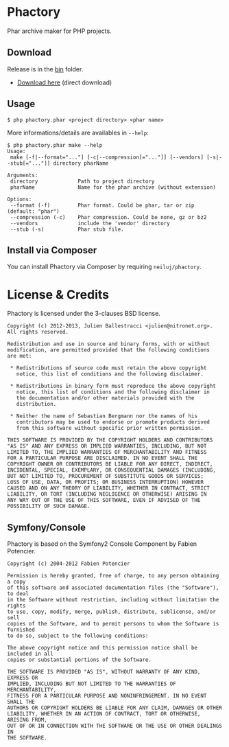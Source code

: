 # Phactory

Phar archive maker for PHP projects.

## Download

Release is in the [bin](http://github.com/neiluJ/phactory/tree/master/bin) folder.

* [Download here](https://github.com/neiluJ/phactory/blob/master/bin/phactory.phar?raw=true) (direct download)

## Usage

```
$ php phactory.phar <project directory> <phar name>
```

More informations/details are availables in ```--help```:

```
$ php phactory.phar make --help
Usage:
 make [-f|--format="..."] [-c|--compression[="..."]] [--vendors] [-s|--stub[="..."]] directory pharName

Arguments:
 directory             Path to project directory
 pharName              Name for the phar archive (without extension)

Options:
 --format (-f)         Phar format. Could be phar, tar or zip (default: "phar")
 --compression (-c)    Phar compression. Could be none, gz or bz2
 --vendors             include the 'vendor' directory
 --stub (-s)           Phar stub file.
```

## Install via Composer

You can install Phactory via Composer by requiring ```neiluj/phactory```.

# License & Credits

Phactory is licensed under the 3-clauses BSD license.

```
Copyright (c) 2012-2013, Julien Ballestracci <julien@nitronet.org>.
All rights reserved.

Redistribution and use in source and binary forms, with or without
modification, are permitted provided that the following conditions
are met:

 * Redistributions of source code must retain the above copyright
   notice, this list of conditions and the following disclaimer.

 * Redistributions in binary form must reproduce the above copyright
   notice, this list of conditions and the following disclaimer in
   the documentation and/or other materials provided with the
   distribution.

 * Neither the name of Sebastian Bergmann nor the names of his
   contributors may be used to endorse or promote products derived
   from this software without specific prior written permission.

THIS SOFTWARE IS PROVIDED BY THE COPYRIGHT HOLDERS AND CONTRIBUTORS
"AS IS" AND ANY EXPRESS OR IMPLIED WARRANTIES, INCLUDING, BUT NOT
LIMITED TO, THE IMPLIED WARRANTIES OF MERCHANTABILITY AND FITNESS
FOR A PARTICULAR PURPOSE ARE DISCLAIMED. IN NO EVENT SHALL THE
COPYRIGHT OWNER OR CONTRIBUTORS BE LIABLE FOR ANY DIRECT, INDIRECT,
INCIDENTAL, SPECIAL, EXEMPLARY, OR CONSEQUENTIAL DAMAGES (INCLUDING,
BUT NOT LIMITED TO, PROCUREMENT OF SUBSTITUTE GOODS OR SERVICES;
LOSS OF USE, DATA, OR PROFITS; OR BUSINESS INTERRUPTION) HOWEVER
CAUSED AND ON ANY THEORY OF LIABILITY, WHETHER IN CONTRACT, STRICT
LIABILITY, OR TORT (INCLUDING NEGLIGENCE OR OTHERWISE) ARISING IN
ANY WAY OUT OF THE USE OF THIS SOFTWARE, EVEN IF ADVISED OF THE
POSSIBILITY OF SUCH DAMAGE.
```

## Symfony/Console

Phactory is based on the Symfony2 Console Component by Fabien Potencier.

```
Copyright (c) 2004-2012 Fabien Potencier

Permission is hereby granted, free of charge, to any person obtaining a copy
of this software and associated documentation files (the "Software"), to deal
in the Software without restriction, including without limitation the rights
to use, copy, modify, merge, publish, distribute, sublicense, and/or sell
copies of the Software, and to permit persons to whom the Software is furnished
to do so, subject to the following conditions:

The above copyright notice and this permission notice shall be included in all
copies or substantial portions of the Software.

THE SOFTWARE IS PROVIDED "AS IS", WITHOUT WARRANTY OF ANY KIND, EXPRESS OR
IMPLIED, INCLUDING BUT NOT LIMITED TO THE WARRANTIES OF MERCHANTABILITY,
FITNESS FOR A PARTICULAR PURPOSE AND NONINFRINGEMENT. IN NO EVENT SHALL THE
AUTHORS OR COPYRIGHT HOLDERS BE LIABLE FOR ANY CLAIM, DAMAGES OR OTHER
LIABILITY, WHETHER IN AN ACTION OF CONTRACT, TORT OR OTHERWISE, ARISING FROM,
OUT OF OR IN CONNECTION WITH THE SOFTWARE OR THE USE OR OTHER DEALINGS IN
THE SOFTWARE.
```